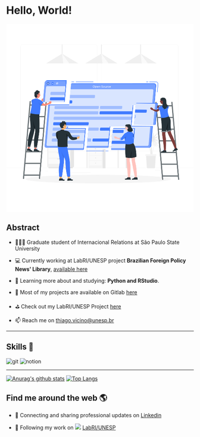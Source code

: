 
<!--
Here are some ideas to get you started:
https://coolors.co/1f363d-40798c-70a9a1-9ec1a3-cfe0c3

- 🔭 I’m currently working on ...
- 🌱 I’m currently learning ...
- 👯 I’m looking to collaborate on ...
- 🤔 I’m looking for help with ...
- 💬 Ask me about ...
- 📫 How to reach me: ...
- 😄 Pronouns: ...
- ⚡ Fun fact: ...
-->
# Hello, World!
<p align="center">
  <span>
    <img align="center" width="510" src="Open source-rafiki.svg" />
  </a>
</p>

## Abstract

- 👨🏻‍🎓 Graduate student of Internacional Relations at São Paulo State University

- 💻 Currently working at LabRI/UNESP project **Brazilian Foreign Policy News' Library**, [available here](https://hemerotecapeb.lantri.org/recoll/)

- 📖 Learning more about and studying: **Python and RStudio**.

- 🦊 Most of my projects are available on Gitlab [here](https://gitlab.com/thiagovicino)

- ⛳️ Check out my LabRI/UNESP Project [here](https://labriunesp.org/docs/projetos/dados/hemeroteca-peb/info)

- 📫 Reach me on [thiago.vicino@unesp.br](mailto:thiago.vicino@unesp.br)

-----

## Skills 🔧

![git](https://camo.githubusercontent.com/561f3d4fd727fcca82984c91a65eca069ff34a435072158f6947c4ca52370eae/68747470733a2f2f696d672e736869656c64732e696f2f62616467652f2d4769742d4630353033323f7374796c653d666c61742d737175617265266c6f676f3d676974266c6f676f436f6c6f723d7768697465) ![notion](https://camo.githubusercontent.com/18a8c410d376e898044da2f57db74cac44a5d638983a8c6647ed5ca1fb0c0e60/68747470733a2f2f696d672e736869656c64732e696f2f62616467652f4e6f74696f6e2d2532333030303030302e7376673f7374796c653d666c6174266c6f676f3d6e6f74696f6e266c6f676f436f6c6f723d7768697465)

-----

[![Anurag's github stats](https://github-readme-stats.vercel.app/api?username=thiagovicino&show_icons=true&count_private=true&show_icons=true&custom_title=Github%20Status&hide=issues)](https://github.com/anuraghazra/github-readme-stats)
[![Top Langs](https://github-readme-stats.vercel.app/api/top-langs/?username=thiagovicino)](https://github.com/anuraghazra/github-readme-stats)

## Find me around the web 🌎

- 🔗 Connecting and sharing professional updates on [Linkedin](https://www.linkedin.com/in/thiago-vicino)

- 💼 Following my work on <a href="https://labriunesp.org"><img src="https://cdn-icons-png.flaticon.com/512/408/408168.png" width="16"></img></a> [LabRI/UNESP](https://labriunesp.org)
